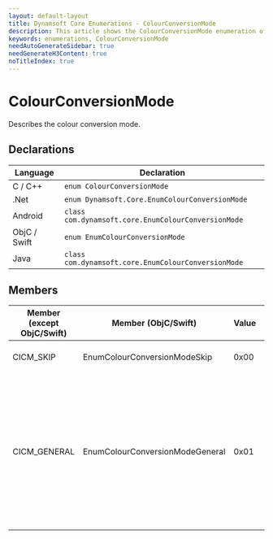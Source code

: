 ```yaml
---
layout: default-layout
title: Dynamsoft Core Enumerations - ColourConversionMode
description: This article shows the ColourConversionMode enumeration of Dynamsoft Core.
keywords: enumerations, ColourConversionMode
needAutoGenerateSidebar: true
needGenerateH3Content: true
noTitleIndex: true
---
```





# ColourConversionMode
Describes the colour conversion mode.


## Declarations
   
| Language | Declaration |
| -------- | ----------- |
| C / C++ | `enum ColourConversionMode` |
| .Net | `enum Dynamsoft.Core.EnumColourConversionMode` |
| Android | `class com.dynamsoft.core.EnumColourConversionMode` |
| ObjC / Swift | `enum EnumColourConversionMode` |
| Java | `class com.dynamsoft.core.EnumColourConversionMode` |


## Members
   
| Member (except ObjC/Swift) | Member (ObjC/Swift) | Value | Description | Valid Argument(s) |
| -------------------------- | ------------------- | ----- | ----------- | ----------------- |
| CICM_SKIP | EnumColourConversionModeSkip | 0x00 | Skip the colour conversion. | `N/A` |
| CICM_GENERAL | EnumColourConversionModeGeneral | 0x01 | Converts a colour image to a grayscale image using the general algorithm. | [`BlueChannelWeight`]({{ site.parameters-reference }}label-recognition-parameter/colour-conversion-modes.html#bluechannelweight)<br>[`GreenChannelWeight`]({{ site.parameters-reference }}label-recognition-parameter/colour-conversion-modes.html#greenchannelweight)<br>[`RedChannelWeight`]({{ site.parameters-reference }}label-recognition-parameter/colour-conversion-modes.html#redchannelweight) |

